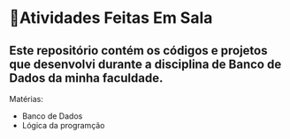# 📝Atividades Feitas Em Sala 
Este repositório contém os códigos e projetos que desenvolvi durante a disciplina de Banco de Dados da minha faculdade.
---
Matérias:
- Banco de Dados
- Lógica da programção
